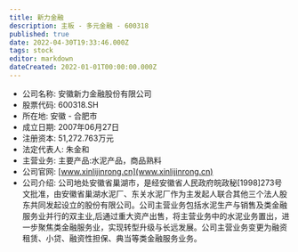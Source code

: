 ```yaml
---
title: 新力金融
description: 主板 - 多元金融 - 600318
published: true
date: 2022-04-30T19:33:46.000Z
tags: stock
editor: markdown
dateCreated: 2022-01-01T00:00:00.000Z
---
```


- 公司名称: 安徽新力金融股份有限公司
- 股票代码: 600318.SH
- 所在地: 安徽 - 合肥市
- 成立日期: 2007年06月27日
- 注册资本: 51,272.763万元
- 法定代表人: 朱金和
- 主营业务: 主要产品:水泥产品，商品熟料
- 公司官网: [www.xinlijinrong.cn](www.xinlijinrong.cn)
- 公司介绍: 公司地处安徽省巢湖市，是经安徽省人民政府皖政秘[1998]273号文批准，由安徽省巢湖水泥厂、东关水泥厂作为主发起人联合其他三个法人股东共同发起设立的股份有限公司。公司主营业务包括水泥生产与销售及类金融服务业并行的双主业,后通过重大资产出售，将主营业务中的水泥业务置出，进一步聚焦类金融服务业，实现转型升级与长远发展。公司主营业务变更为融资租赁、小贷、融资性担保、典当等类金融服务业务。


